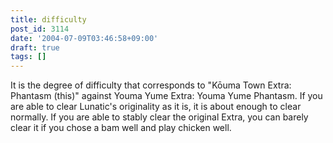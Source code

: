 ```yaml
---
title: difficulty
post_id: 3114
date: '2004-07-09T03:46:58+09:00'
draft: true
tags: []
---
```


It is the degree of difficulty that corresponds to "Kōuma Town Extra: Phantasm (this)" against Youma Yume Extra: Youma Yume Phantasm. If you are able to clear Lunatic's originality as it is, it is about enough to clear normally. If you are able to stably clear the original Extra, you can barely clear it if you chose a bam well and play chicken well.
